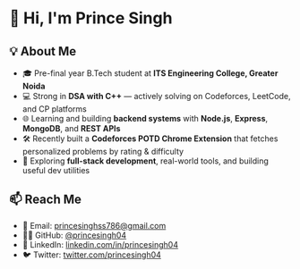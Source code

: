 # 👋 Hi, I'm Prince Singh

## 💡 About Me
- 🎓 Pre-final year B.Tech student at **ITS Engineering College, Greater Noida**
- 💻 Strong in **DSA with C++** — actively solving on Codeforces, LeetCode, and CP platforms
- 🌐 Learning and building **backend systems** with **Node.js**, **Express**, **MongoDB**, and **REST APIs**
- 🛠️ Recently built a **Codeforces POTD Chrome Extension** that fetches personalized problems by rating & difficulty
- 🔧 Exploring **full-stack development**, real-world tools, and building useful dev utilities

## 📫 Reach Me
- 📧 Email: [princesinghss786@gmail.com](mailto:princesinghss786@gmail.com)
- 🧑‍💻 GitHub: [@princesingh04](https://github.com/princesingh04)
- 🔗 LinkedIn: [linkedin.com/in/princesingh04](https://www.linkedin.com/in/princesingh04)
- 🐦 Twitter: [twitter.com/princesingh04](https://twitter.com/princesingh04)
